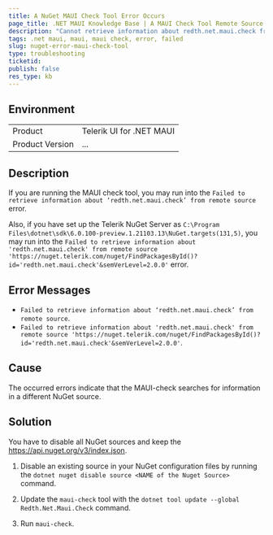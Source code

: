 ```yaml
---
title: A NuGet MAUI Check Tool Error Occurs
page_title: .NET MAUI Knowledge Base | A MAUI Check Tool Remote Source Error Occurs
description: "Cannot retrieve information about redth.net.maui.check from a remote source when working with Telerik UI for .NET MAUI."
tags: .net maui, maui, maui check, error, failed
slug: nuget-error-maui-check-tool
type: troubleshooting
ticketid:
publish: false
res_type: kb
---
```


## Environment

|   |   |
|---|---|
| Product   |Telerik UI for .NET MAUI
| Product Version | ...  |

## Description

If you are running the MAUI check tool, you may run into the `Failed to retrieve information about ‘redth.net.maui.check’ from remote source` error.

Also, if you have set up the Telerik NuGet Server as `C:\Program Files\dotnet\sdk\6.0.100-preview.1.21103.13\NuGet.targets(131,5)`, you may run into the `Failed to retrieve information about 'redth.net.maui.check' from remote source 'https://nuget.telerik.com/nuget/FindPackagesById()?id='redth.net.maui.check'&semVerLevel=2.0.0'` error.

## Error Messages

* `Failed to retrieve information about ‘redth.net.maui.check’ from remote source`.
* `Failed to retrieve information about 'redth.net.maui.check' from remote source 'https://nuget.telerik.com/nuget/FindPackagesById()?id='redth.net.maui.check'&semVerLevel=2.0.0'`.

## Cause

The occurred errors indicate that the MAUI-check searches for information in a different NuGet source.

## Solution

You have to disable all NuGet sources and keep the https://api.nuget.org/v3/index.json.

1. Disable an existing source in your NuGet configuration files by running the `dotnet nuget disable source <NAME of the Nuget Source>` command.

1. Update the `maui-check` tool with the `dotnet tool update --global Redth.Net.Maui.Check` command.

3. Run `maui-check`.
